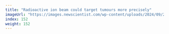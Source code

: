 ```yaml
---
title: "Radioactive ion beam could target tumours more precisely"
imageUrl: "https://images.newscientist.com/wp-content/uploads/2024/09/27154313/SEI_223408368.jpg?width=788"
index: 152
weight: 152
---
```

